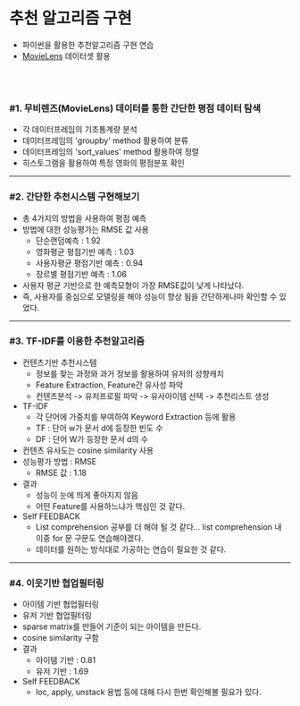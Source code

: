 # 추천 알고리즘 구현
 - 파이썬을 활용한 추천알고리즘 구현 연습
 - [MovieLens](https://grouplens.org/datasets/movielens/) 데이터셋 활용


<br />
<br />

### #1. 무비렌즈(MovieLens) 데이터를 통한 간단한 평점 데이터 탐색
 - 각 데이터프레임의 기초통계량 분석
 - 데이터프레임의 'groupby' method 활용하여 분류
 - 데이터프레임의 'sort_values' method 활용하여 정렬
 - 히스토그램을 활용하여 특정 영화의 평점분포 확인
___


### #2. 간단한 추천시스템 구현해보기
 - 총 4가지의 방법을 사용하여 평점 예측
 - 방법에 대한 성능평가는 RMSE 값 사용
   + 단순랜덤예측           : 1.92
   + 영화평균 평점기반 예측 : 1.03
   + 사용자평균 평점기반 예측 : 0.94
   + 장르별 평점기반 예측 : 1.06
 - 사용자 평균 기반으로 한 예측모형이 가장 RMSE값이 낮게 나타났다.
 - 즉, 사용자를 중심으로 모델링을 해야 성능이 향상 됨을 간단하게나마 확인할 수 있었다.
   
___

### #3. TF-IDF를 이용한 추천알고리즘
  - 컨텐츠기반 추천시스템
    + 정보를 찾는 과정와 과거 정보를 활용하여 유저의 성향캐치
    + Feature Extraction, Feature간 유사성 파악
    + 컨텐츠분석 -> 유저프로필 파악 -> 유사아이템 선택 -> 추천리스트 생성
  - TF-IDF
    + 각 단어에 가중치를 부여하여 Keyword Extraction 등에 활용
    + TF : 단어 w가 문서 d에 등장한 빈도 수
    + DF : 단어 W가 등장한 문서 d의 수
  - 컨텐츠 유사도는 cosine similarity 사용
  - 성능평가 방법 : RMSE
    + RMSE 값 : 1.18
  - 결과
    + 성능이 눈에 띄게 좋아지지 않음
    + 어떤 Feature를 사용하느냐가 핵심인 것 같다.
  - Self FEEDBACK
    + List comprehension 공부를 더 해야 될 것 같다... list comprehension 내 이중 for 문 구문도 연습해야겠다.
    + 데이터를 원하는 방식대로 가공하는 연습이 필요한 것 같다.
___

### #4. 이웃기반 협업필터링
  - 아이템 기반 협업필터링
  - 유저 기반 협업필터링
  - sparse matrix를 만들어 기준이 되는 아이템을 만든다.
  - cosine similarity 구함
  - 결과
    + 아이템 기반 : 0.81
    + 유저 기반   : 1.69
  - Self FEEDBACK
    + loc, apply, unstack 용법 등에 대해 다시 한번 확인해볼 필요가 있다.
